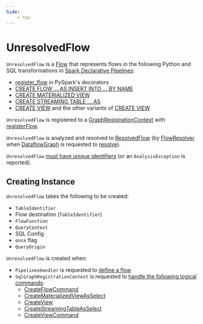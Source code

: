 ```yaml
---
hide:
    - toc
---
```


# UnresolvedFlow

`UnresolvedFlow` is a [Flow](Flow.md) that represents flows in the following Python and SQL transformations in [Spark Declarative Pipelines](index.md):

* [register_flow](GraphElementRegistry.md#register_flow) in PySpark's decorators
* [CREATE FLOW ... AS INSERT INTO ... BY NAME](../logical-operators/CreateFlowCommand.md)
* [CREATE MATERIALIZED VIEW](../logical-operators/CreateMaterializedViewAsSelect.md)
* [CREATE STREAMING TABLE ... AS](../logical-operators/CreateStreamingTableAsSelect.md)
* [CREATE VIEW](../logical-operators/CreateView.md) and the other variants of [CREATE VIEW](../logical-operators/CreateViewCommand.md)

`UnresolvedFlow` is registered to a [GraphRegistrationContext](GraphRegistrationContext.md) with [registerFlow](GraphRegistrationContext.md#registerFlow).

`UnresolvedFlow` is analyzed and resolved to [ResolvedFlow](ResolvedFlow.md) (by [FlowResolver](FlowResolver.md#attemptResolveFlow) when [DataflowGraph](DataflowGraph.md) is requested to [resolve](DataflowGraph.md#resolve)).

`UnresolvedFlow` [must have unique identifiers](GraphRegistrationContext.md#assertFlowIdentifierIsUnique) (or an `AnalysisException` is reported).

## Creating Instance

`UnresolvedFlow` takes the following to be created:

* <span id="identifier"> `TableIdentifier`
* <span id="destinationIdentifier"> Flow destination (`TableIdentifier`)
* <span id="func"> `FlowFunction`
* <span id="queryContext"> `QueryContext`
* <span id="sqlConf"> SQL Config
* <span id="once"> `once` flag
* <span id="origin"> `QueryOrigin`

`UnresolvedFlow` is created when:

* `PipelinesHandler` is requested to [define a flow](PipelinesHandler.md#defineFlow)
* `SqlGraphRegistrationContext` is requested to [handle the following logical commands](SqlGraphRegistrationContext.md#processSqlQuery):
    * [CreateFlowCommand](SqlGraphRegistrationContext.md#CreateFlowCommand)
    * [CreateMaterializedViewAsSelect](SqlGraphRegistrationContext.md#CreateMaterializedViewAsSelect)
    * [CreateView](SqlGraphRegistrationContext.md#CreateView)
    * [CreateStreamingTableAsSelect](SqlGraphRegistrationContext.md#CreateStreamingTableAsSelect)
    * [CreateViewCommand](SqlGraphRegistrationContext.md#CreateViewCommand)
